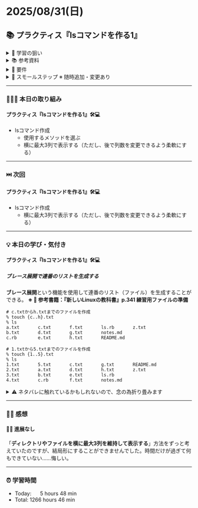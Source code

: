# 2025/08/31(日)
## 📚 プラクティス『lsコマンドを作る1』

<details><summary>🎯 学習の狙い</summary>

- 標準出力について学ぶ
- 標準ライブラリの使い方を学ぶ
- Enumeratorには、each以外に便利なメソッドがあることを学ぶ
- RailsじゃないRubyプログラミングを学ぶ
- メソッド分割を学ぶ
- わかりやすい変数名メソッド名を学ぶ
- 大きな問題を分割する力を学ぶ
</details>

<details><summary>📚 参考資料</summary>

<details><summary>参考</summary>

  - [x] [lsコマンドを作る](https://bootcamp.fjord.jp/pages/380)
</details>
 

<details><summary>学習の狙い</summary>

  - [x] [【lsコマンド】大きな問題を小さく分解してから取り組む](https://bootcamp.fjord.jp/pages/279)
</details>

<details><summary>ヒント</summary>

  - [x] [lsコマンドの使い方と覚えたい15のオプション【Linuxコマンド集】](https://eng-entrance.com/linux_command_ls)
  - [x] [library optparse (Ruby 2.6.0)](https://docs.ruby-lang.org/ja/latest/library/optparse.html)
  - [x] [コマンドライン引数によるオプションに対応する (optparse) | まくまくRubyノート](https://maku77.github.io/ruby/io/optparse.html)
  - [x] [コマンドライン引数・オプションの処理](https://bootcamp.fjord.jp/pages/251)
  - [x] [binding.irb](https://docs.ruby-lang.org/ja/latest/method/Kernel/m/binding.html)
  - [x] [Fileクラス](https://docs.ruby-lang.org/ja/latest/class/File.html)
  - [x] [lsコマンドで表示されるファイルのモード(drwxr-xr-x) 〜RubyのFile::Stat#modeとは〜](https://zenn.dev/universato/articles/20201202-z-mode)
</details>

<details><summary>良いプログラムを書くための方法</summary>

  - [x] [プログラミング初心者は変数名やメソッド名を略さない方がいいよ、という話 - give IT a try](https://blog.jnito.com/entry/2020/10/20/092724)
  - [x] [\[RubyTips\] ハッシュテーブルによる分岐数削減](https://docs.komagata.org/5691)
  - [x] [プログラムを書くときの考え方](https://bootcamp.fjord.jp/pages/147)
  - [x] [rubyでコマンドを作る](https://bootcamp.fjord.jp/pages/250)
  - [x] [RubyTips - komagataのブログ](https://docs.komagata.org/tags/rubytips/)
  - [x] [Rubyスクリプトにもmainメソッドを定義するといいかも、という話 - Qiita](https://qiita.com/jnchito/items/4b4cae54170cc2f4377e)
  - [x] [初心者がRailsプロジェクトへの初PRする前に見るチェックリスト - komagataのブログ](https://docs.komagata.org/5676)
  - [x] [プログラミングでよく使う英単語のまとめ【随時更新】 - Qiita](https://qiita.com/Ted-HM/items/7dde25dcffae4cdc7923)
  - [x] [代表的なデータ構造](https://bootcamp.fjord.jp/pages/148)
  - [x] [配列の二人三脚を避ける](https://bootcamp.fjord.jp/pages/388)
  - [x] [参考：lsコマンドの列幅が人によって異なるのはなぜ？ | FBC
](https://bootcamp.fjord.jp/questions/707)
</details>

 <details><summary>終了条件の確認</summary>

- [x] [終了条件 - lsコマンドを作る](https://bootcamp.fjord.jp/pages/ls-command#requirements)
</details>
</details>

<details><summary>📌 要件</summary>

- [ ] オプション（`-a`や`-r`など）を付けず、且つ引数（フォルダのパス）も指定せずに実行する
- [ ] そのまま実行すると、今いるフォルダ（カレントディレクトリ）の中身を表示する
- [ ] `gem`は使わずに Ruby の標準ライブラリだけで作ること
- [ ] 完成したコードは GitHub の Pull Request として提出すること
- [ ] `rubocop-fjord`でデバッグを実行し、全てパスさせること
- [ ] 2つ以上のメソッドを自分で定義すること
- [ ] 表示は横に最大3列になるようにレイアウトすること
  - 3, 6, 9, 12のように3の倍数の件数だけでなく、最後の列に空欄ができるケースの結果も載せる
  - 「3列から5列に仕様変更してください」または「3列から100列に変えてください」とあとから言われても必要最小限の変更で対応できるようなロジックにしておくこと

</details>

<details><summary>🐾 スモールステップ ※ 随時追加・変更あり</summary>

- [x] ディレクトリやファイルの一覧を取得
- [x] ディレクトリやファイルをアルファベット順で出力
- [x] `.`から始まる隠しファイルを表示させない
- [ ] 横に最大3列で表示する（ただし、後で列数を変更できるよう柔軟にする）
- [ ] 件数が列数で割り切れない場合も対応（最後の行に空欄が出るケース）
- [ ] コードの書き方をスッキリさせる（リファクタリング）
</details>


---


### 🧑🏻‍💻 本日の取り組み
#### プラクティス『lsコマンドを作る1』🛠️💻
- lsコマンド作成
  - 使用するメソッドを選ぶ
  - 横に最大3列で表示する（ただし、後で列数を変更できるよう柔軟にする）


---


### ⏭️ 次回
#### プラクティス『lsコマンドを作る1』🛠️💻
- lsコマンド作成
  - 横に最大3列で表示する（ただし、後で列数を変更できるよう柔軟にする）


---


### 💡 本日の学び・気付き
#### プラクティス『lsコマンドを作る1』🛠️💻
##### ブレース展開で連番のリストを生成する
**ブレース展開**という機能を使用して連番のリスト（ファイル）を生成することができる。
**※ 📖 参考書籍：『新しいLinuxの教科書』p.341 練習用ファイルの準備**

```shell
# c.txtからh.txtまでのファイルを作成
% touch {c..h}.txt   
% ls
a.txt		c.txt		f.txt		ls.rb		z.txt
b.txt		d.txt		g.txt		notes.md
c.rb		e.txt		h.txt		README.md

# 1.txtから5.txtまでのファイルを作成
% touch {1..5}.txt
% ls
1.txt		5.txt		c.txt		g.txt		README.md
2.txt		a.txt		d.txt		h.txt		z.txt
3.txt		b.txt		e.txt		ls.rb
4.txt		c.rb		f.txt		notes.md
```


<details><summary>⚠️ ネタバレに触れているかもしれないので、念の為折り畳みます</summary>

### 使用するメソッドを選ぶ
前回、`Dir.children`, `Dir.entries`, `Dir.glob`, `Dir.foreach`の4つのメソッドそれぞれで lsコマンドを作成できるかもしれないということが分かり、その中で迷った結果`Dir.glob`メソッドを選択。理由は次の2点。
① 「ワイルドカードはデフォルトではファイル名の先頭の "." にマッチしません」という使用があるため。
② `Dir.children`よりもシンプルに書けそうで、作る側も読む側も理解しやすいと感じた。

</details>


---


### ✍🏻 感想
#### 🤔💭 進展なし
「**ディレクトリやファイルを横に最大3列を維持して表示する**」方法をずっと考えていたのですが、結局形にすることができませんでした。時間だけが過ぎて何もできていない......悔しい。


---


### ⏰ 学習時間
- Today:&nbsp;&nbsp;&nbsp;&nbsp;&nbsp; 5 hours 48 min
- Total: 1266 hours 46 min
